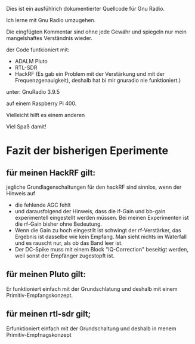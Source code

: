 Dies ist ein ausfühlrich dokumentierter Quellcode für 
Gnu Radio.

Ich lerne mit Gnu Radio umzugehen. 

Die eingfügten Kommentar sind ohne jede Gewähr und spiegeln nur mein
mangelshaftes Verständnis wieder.

der Code funtkioniert mit: 

- ADALM Pluto 
- RTL-SDR
- HackRF (Es gab ein Problem mit der Verstärkung und mit der Frequenzgenauigkeit), deshalb hat bi mir gnuradio nie funktioniert.)

unter:
GnuRadio 3.9.5

auf einem Raspberry Pi 400.

Vielleicht hilft es einem anderen

Viel Spaß damit!

Fazit der bisherigen Eperimente
================================

für meinen HackRF gilt:
-----------------------
jegliche Grundlagenschaltungen für den hackRF sind sinnlos, wenn der Hinweis auf 
- die fehlende AGC fehlt 
- und darausfolgend der Hinweis, dass die if-Gain und bb-gain experimentell eingestellt werden müssen. Bei meinen 
Experimenten ist die rf-Gain bisher ohne Bedeutung.
- Wenn die Gain zu hoch eingestllt ist schwingt der rf-Verstärker, das Ergebnis ist dasselbe wie kein Empfang. Man sieht
nichts im Waterfall und es rauscht nur, als ob das Band leer ist.
- Der DC-Spike muss mit einem Block "IQ-Correction" beseitigt werden, weil sonst der Empfänger zugestopft ist.

für meinen Pluto gilt: 
-----------------------
Er funktioniert einfach mit der Grundschlatung und deshalb mit einem Primitiv-Empfangskonzept.

für meinen rtl-sdr gilt; 
------------------------
Erfunktioniert einfach mit der Grundschaltung und deshalb in menem Primitiv-Empfnagskonzept